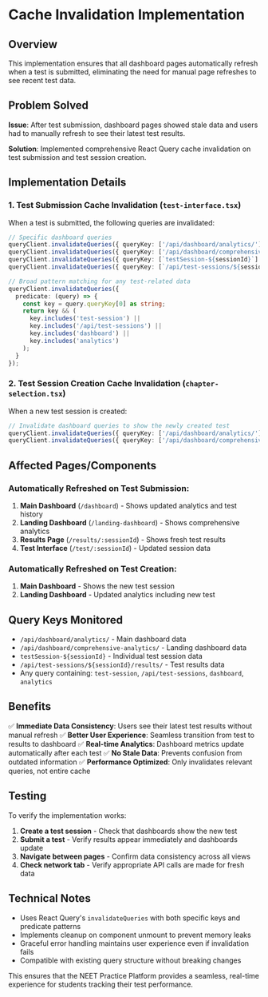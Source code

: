 # Cache Invalidation Implementation

## Overview
This implementation ensures that all dashboard pages automatically refresh when a test is submitted, eliminating the need for manual page refreshes to see recent test data.

## Problem Solved
**Issue**: After test submission, dashboard pages showed stale data and users had to manually refresh to see their latest test results.

**Solution**: Implemented comprehensive React Query cache invalidation on test submission and test session creation.

## Implementation Details

### 1. Test Submission Cache Invalidation (`test-interface.tsx`)

When a test is submitted, the following queries are invalidated:

```typescript
// Specific dashboard queries
queryClient.invalidateQueries({ queryKey: ['/api/dashboard/analytics/'] }); // Main dashboard
queryClient.invalidateQueries({ queryKey: ['/api/dashboard/comprehensive-analytics/'] }); // Landing dashboard
queryClient.invalidateQueries({ queryKey: [`testSession-${sessionId}`] }); // Current test session
queryClient.invalidateQueries({ queryKey: [`/api/test-sessions/${sessionId}/results/`] }); // Results page

// Broad pattern matching for any test-related data
queryClient.invalidateQueries({ 
  predicate: (query) => {
    const key = query.queryKey[0] as string;
    return key && (
      key.includes('test-session') || 
      key.includes('/api/test-sessions') ||
      key.includes('dashboard') ||
      key.includes('analytics')
    );
  }
});
```

### 2. Test Session Creation Cache Invalidation (`chapter-selection.tsx`)

When a new test session is created:

```typescript
// Invalidate dashboard queries to show the newly created test
queryClient.invalidateQueries({ queryKey: ['/api/dashboard/analytics/'] }); // Main dashboard
queryClient.invalidateQueries({ queryKey: ['/api/dashboard/comprehensive-analytics/'] }); // Landing dashboard
```

## Affected Pages/Components

### Automatically Refreshed on Test Submission:
1. **Main Dashboard** (`/dashboard`) - Shows updated analytics and test history
2. **Landing Dashboard** (`/landing-dashboard`) - Shows comprehensive analytics
3. **Results Page** (`/results/:sessionId`) - Shows fresh test results
4. **Test Interface** (`/test/:sessionId`) - Updated session data

### Automatically Refreshed on Test Creation:
1. **Main Dashboard** - Shows the new test session
2. **Landing Dashboard** - Updated analytics including new test

## Query Keys Monitored

- `/api/dashboard/analytics/` - Main dashboard data
- `/api/dashboard/comprehensive-analytics/` - Landing dashboard data
- `testSession-${sessionId}` - Individual test session data
- `/api/test-sessions/${sessionId}/results/` - Test results data
- Any query containing: `test-session`, `/api/test-sessions`, `dashboard`, `analytics`

## Benefits

✅ **Immediate Data Consistency**: Users see their latest test results without manual refresh
✅ **Better User Experience**: Seamless transition from test to results to dashboard
✅ **Real-time Analytics**: Dashboard metrics update automatically after each test
✅ **No Stale Data**: Prevents confusion from outdated information
✅ **Performance Optimized**: Only invalidates relevant queries, not entire cache

## Testing

To verify the implementation works:

1. **Create a test session** - Check that dashboards show the new test
2. **Submit a test** - Verify results appear immediately and dashboards update
3. **Navigate between pages** - Confirm data consistency across all views
4. **Check network tab** - Verify appropriate API calls are made for fresh data

## Technical Notes

- Uses React Query's `invalidateQueries` with both specific keys and predicate patterns
- Implements cleanup on component unmount to prevent memory leaks
- Graceful error handling maintains user experience even if invalidation fails
- Compatible with existing query structure without breaking changes

This ensures that the NEET Practice Platform provides a seamless, real-time experience for students tracking their test performance.
